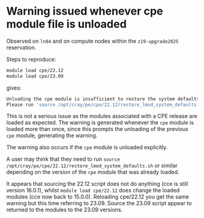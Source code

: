 # Warning issued whenever cpe module file is unloaded

Observed on `ln04` and on compute nodes within the `z19-upgrade2025` reservation.

Steps to reproduce:

```bash
module load cpe/22.12
module load cpe/23.09
```

gives:

```bash
Unloading the cpe module is insufficient to restore the system defaults.
Please run 'source /opt/cray/pe/cpe/22.12/restore_lmod_system_defaults.[csh|sh]'.
```

This is not a serious issue as the modules associated with a CPE release are loaded as expected.
The warning is generated whenever the `cpe` module is loaded more than once, since this prompts the unloading
of the previous `cpe` module, generating the warning.

The warning also occurs if the `cpe` module is unloaded explicitly.

A user may think that they need to run `source /opt/cray/pe/cpe/22.12/restore_lmod_system_defaults.sh`
or similar depending on the version of the `cpe` module that was already loaded.

It appears that sourcing the 22.12 script does not do anything (cce is still version 16.0.1), whilst
`module load cpe/22.12` does change the loaded modules (cce now back to 15.0.0). Reloading cpe/22.12 
you get the same warning but this time referring to 23.09. Source the 23.09 script appear to returned 
to the modules to the 23.09 versions.
